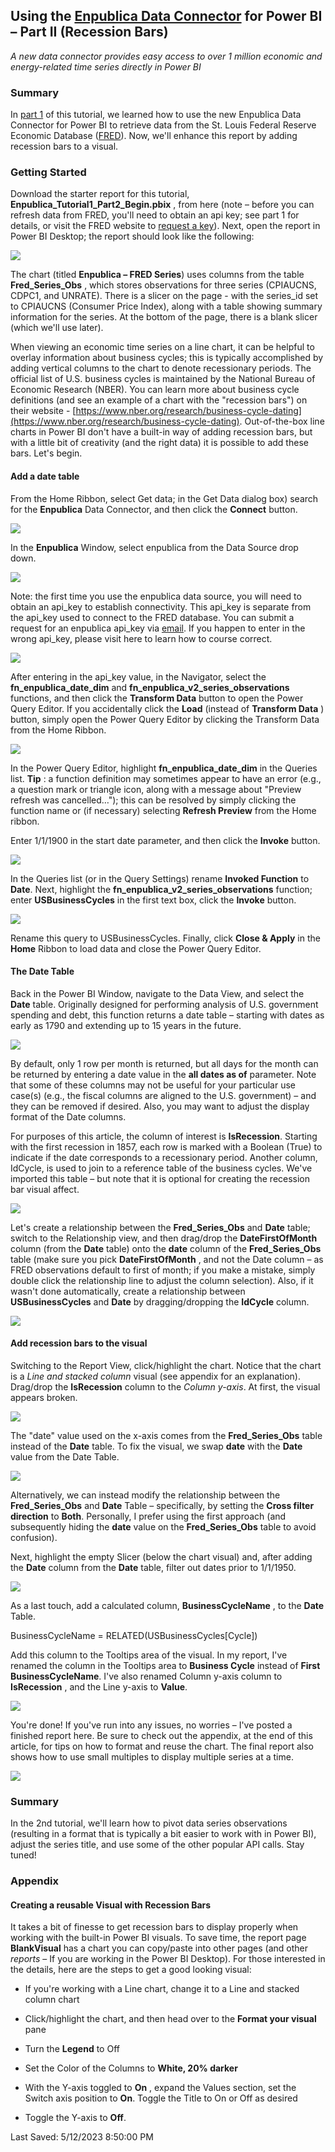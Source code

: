 ## Using the [Enpublica Data Connector](https://github.com/tylerchessman/PBI_FRED_EIA) for Power BI – Part II (Recession Bars)

_A new data connector provides easy access to over 1 million economic and energy-related time series directly in Power BI_

### Summary

In [part 1](https://github.com/tylerchessman/PBI_FRED_EIA/tree/main/Tutorials/1_Part1) of this tutorial, we learned how to use the new Enpublica Data Connector for Power BI to retrieve data from the St. Louis Federal Reserve Economic Database ([FRED](https://fredhelp.stlouisfed.org/fred/about/about-fred/what-is-fred/)). Now, we'll enhance this report by adding recession bars to a visual.

### Getting Started

Download the starter report for this tutorial, **Enpublica\_Tutorial1\_Part2\_Begin.pbix** , from here (note – before you can refresh data from FRED, you'll need to obtain an api key; see part 1 for details, or visit the FRED website to [request a key](https://fred.stlouisfed.org/docs/api/api_key.html)). Next, open the report in Power BI Desktop; the report should look like the following:

![](./images/Picture1.png)

The chart (titled **Enpublica – FRED Series**) uses columns from the table **Fred\_Series\_Obs** , which stores observations for three series (CPIAUCNS, CDPC1, and UNRATE). There is a slicer on the page - with the series\_id set to CPIAUCNS (Consumer Price Index), along with a table showing summary information for the series. At the bottom of the page, there is a blank slicer (which we'll use later).

When viewing an economic time series on a line chart, it can be helpful to overlay information about business cycles; this is typically accomplished by adding vertical columns to the chart to denote recessionary periods. The official list of U.S. business cycles is maintained by the National Bureau of Economic Research (NBER). You can learn more about business cycle definitions (and see an example of a chart with the "recession bars") on their website - [https://www.nber.org/research/business-cycle-dating](https://www.nber.org/research/business-cycle-dating). Out-of-the-box line charts in Power BI don't have a built-in way of adding recession bars, but with a little bit of creativity (and the right data) it is possible to add these bars. Let's begin.

#### Add a date table

From the Home Ribbon, select Get data; in the Get Data dialog box) search for the **Enpublica** Data Connector, and then click the **Connect** button.

![](./images/Picture2.png)

In the **Enpublica** Window, select enpublica from the Data Source drop down.

![](RackMultipart20230513-1-x1a5v9_html_d14b63ef0ae45abc.png)

Note: the first time you use the enpublica data source, you will need to obtain an api\_key to establish connectivity. This api\_key is separate from the api\_key used to connect to the FRED database. You can submit a request for an enpublica api\_key via [email](mailto:api_key_request@enpublica.com?subject=New%20api_key%20request&body=I%20would%20like%20to%20request%20a%20new%20api_key%20for%20Enpublica%20datasets.). If you happen to enter in the wrong api\_key, please visit here to learn how to course correct.

![](RackMultipart20230513-1-x1a5v9_html_bafd0358f6b15e35.png)

After entering in the api\_key value, in the Navigator, select the **fn\_enpublica\_date\_dim** and **fn\_enpublica\_v2\_series\_observations** functions, and then click the **Transform Data** button to open the Power Query Editor. If you accidentally click the **Load** (instead of **Transform Data** ) button, simply open the Power Query Editor by clicking the Transform Data from the Home Ribbon.

![](RackMultipart20230513-1-x1a5v9_html_4ad82ec576401f34.png)

In the Power Query Editor, highlight **fn\_enpublica\_date\_dim** in the Queries list. **Tip** : a function definition may sometimes appear to have an error (e.g., a question mark or triangle icon, along with a message about "Preview refresh was cancelled…"); this can be resolved by simply clicking the function name or (if necessary) selecting **Refresh Preview** from the Home ribbon.

Enter 1/1/1900 in the start date parameter, and then click the **Invoke** button.

![](RackMultipart20230513-1-x1a5v9_html_2b39ad2a5025e089.png)

In the Queries list (or in the Query Settings) rename **Invoked Function** to **Date**. Next, highlight the **fn\_enpublica\_v2\_series\_observations** function; enter **USBusinessCycles** in the first text box, click the **Invoke** button.

![](RackMultipart20230513-1-x1a5v9_html_93b5ea8dd4d5a8d4.png)

Rename this query to USBusinessCycles. Finally, click **Close & Apply** in the **Home** Ribbon to load data and close the Power Query Editor.

#### The Date Table

Back in the Power BI Window, navigate to the Data View, and select the **Date** table. Originally designed for performing analysis of U.S. government spending and debt, this function returns a date table – starting with dates as early as 1790 and extending up to 15 years in the future.

![](RackMultipart20230513-1-x1a5v9_html_5734f26b5dc1ad0a.png)

By default, only 1 row per month is returned, but all days for the month can be returned by entering a date value in the **all dates as of** parameter. Note that some of these columns may not be useful for your particular use case(s) (e.g., the fiscal columns are aligned to the U.S. government) – and they can be removed if desired. Also, you may want to adjust the display format of the Date columns.

For purposes of this article, the column of interest is **IsRecession**. Starting with the first recession in 1857, each row is marked with a Boolean (True) to indicate if the date corresponds to a recessionary period. Another column, IdCycle, is used to join to a reference table of the business cycles. We've imported this table – but note that it is optional for creating the recession bar visual affect.

![](RackMultipart20230513-1-x1a5v9_html_a9427b7b35f58c78.png)

Let's create a relationship between the **Fred\_Series\_Obs** and **Date** table; switch to the Relationship view, and then drag/drop the **DateFirstOfMonth** column (from the **Date** table) onto the **date** column of the **Fred\_Series\_Obs** table (make sure you pick **DateFirstOfMonth** , and not the Date column – as FRED observations default to first of month; if you make a mistake, simply double click the relationship line to adjust the column selection). Also, if it wasn't done automatically, create a relationship between **USBusinessCycles** and **Date** by dragging/dropping the **IdCycle** column.

![](RackMultipart20230513-1-x1a5v9_html_579ef88721cf9a74.png)

#### Add recession bars to the visual

Switching to the Report View, click/highlight the chart. Notice that the chart is a _Line and stacked column_ visual (see appendix for an explanation). Drag/drop the **IsRecession** column to the _Column y-axis_. At first, the visual appears broken.

![](RackMultipart20230513-1-x1a5v9_html_4c0a7ce592fbe7aa.png)

The "date" value used on the x-axis comes from the **Fred\_Series\_Obs** table instead of the **Date** table. To fix the visual, we swap **date** with the **Date** value from the Date Table.

![](RackMultipart20230513-1-x1a5v9_html_a41ee683cc2fa48a.png)

Alternatively, we can instead modify the relationship between the **Fred\_Series\_Obs** and **Date** Table – specifically, by setting the **Cross filter direction** to **Both**. Personally, I prefer using the first approach (and subsequently hiding the **date** value on the **Fred\_Series\_Obs** table to avoid confusion).

Next, highlight the empty Slicer (below the chart visual) and, after adding the **Date** column from the **Date** table, filter out dates prior to 1/1/1950.

![](RackMultipart20230513-1-x1a5v9_html_401bcfae58b31ae8.png)

As a last touch, add a calculated column, **BusinessCycleName** , to the **Date** Table.

BusinessCycleName = RELATED(USBusinessCycles[Cycle])

Add this column to the Tooltips area of the visual. In my report, I've renamed the column in the Tooltips area to **Business Cycle** instead of **First BusinessCycleName**. I've also renamed Column y-axis column to **IsRecession** , and the Line y-axis to **Value**.

![](RackMultipart20230513-1-x1a5v9_html_8c8b865431ec740b.png)

You're done! If you've run into any issues, no worries – I've posted a finished report here. Be sure to check out the appendix, at the end of this article, for tips on how to format and reuse the chart. The final report also shows how to use small multiples to display multiple series at a time.

![](RackMultipart20230513-1-x1a5v9_html_91887b49e70232a3.png)

### Summary

In the 2nd tutorial, we'll learn how to pivot data series observations (resulting in a format that is typically a bit easier to work with in Power BI), adjust the series title, and use some of the other popular API calls. Stay tuned!

### Appendix

#### Creating a reusable Visual with Recession Bars

It takes a bit of finesse to get recession bars to display properly when working with the built-in Power BI visuals. To save time, the report page **BlankVisual** has a chart you can copy/paste into other pages (and other _reports_ – If you are working in the Power BI Desktop). For those interested in the details, here are the steps to get a good looking visual:

- If you're working with a Line chart, change it to a Line and stacked column chart
- Click/highlight the chart, and then head over to the **Format your visual** pane

- Turn the **Legend** to Off
- Set the Color of the Columns to **White, 20% darker**
- With the Y-axis toggled to **On** , expand the Values section, set the Switch axis position to **On**. Toggle the Title to On or Off as desired
- Toggle the Y-axis to **Off**.

Last Saved: 5/12/2023 8:50:00 PM
